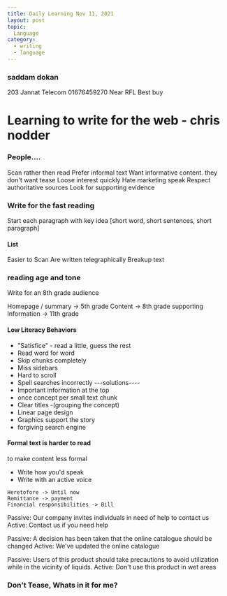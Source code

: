 ```yaml
---
title: Daily Learning Nov 11, 2021
layout: post
topic:
  Language
category:
  - writing 
  - language
---
```


### saddam dokan 
203
Jannat Telecom
01676459270
Near RFL Best buy

# Learning to write for the web  - chris nodder


### People....
Scan rather then read 
Prefer informal text 
Want informative content. they don't want tease
Loose interest quickly
Hate marketing speak
Respect authoritative sources
Look for supporting evidence 


### Write for the fast reading 
Start each paragraph with key idea [short word, short sentences, short paragraph]

#### List
Easier to Scan
Are written telegraphically 
Breakup text

### reading age and tone
Write for an 8th grade audience 

Homepage / summary -> 5th grade
Content -> 8th grade
supporting Information -> 11th grade 

#### Low Literacy Behaviors 
* "Satisfice" - read a little, guess the rest
* Read word for word 
* Skip chunks completely 
* Miss sidebars
* Hard to scroll
* Spell searches incorrectly 
---solutions----
* Important information at the top
* once concept per small text chunk 
* Clear titles -(grouping the concept)
* Linear page design
* Graphics support the story 
* forgiving search engine

#### Formal text is harder to read 
to make content less formal 
* Write how you'd speak
* Write with an active voice

~~~
Heretofore -> Until now
Remittance -> payment
Financial responsibilities -> Bill
~~~

Passive: Our company invites individuals in need of help to contact us     
Active: Contact us if you need help       

Passive: A decision has been taken that the online catalogue should be changed
Active: We've updated the online catalogue

Passive: Users of this product should take precautions to avoid utilization while in the vicinity of liquids. 
Active: Don't use this product in wet areas

### Don't Tease, Whats in it for me? 













